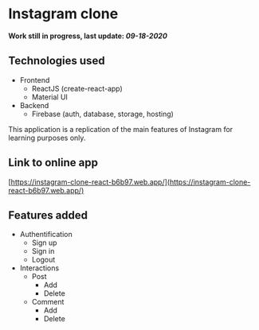 # Instagram clone

**Work still in progress, last update: _09-18-2020_**

## Technologies used

- Frontend
  - ReactJS (create-react-app)
  - Material UI
- Backend
  - Firebase (auth, database, storage, hosting)

This application is a replication of the main features of Instagram for learning purposes only.

## Link to online app

[https://instagram-clone-react-b6b97.web.app/](https://instagram-clone-react-b6b97.web.app/)

## Features added

- Authentification
  - Sign up
  - Sign in
  - Logout
- Interactions
  - Post
    - Add
    - Delete
  - Comment
    - Add
    - Delete
